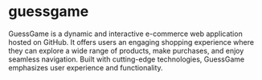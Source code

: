 # guessgame
GuessGame is a dynamic and interactive e-commerce web application hosted on GitHub. It offers users an engaging shopping experience where they can explore a wide range of products, make purchases, and enjoy seamless navigation. Built with cutting-edge technologies, GuessGame emphasizes user experience and functionality.  
